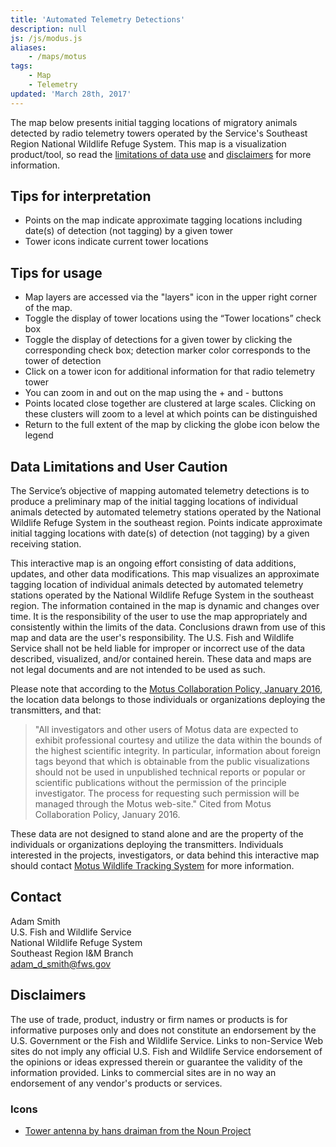 ```yaml
---
title: 'Automated Telemetry Detections'
description: null
js: /js/modus.js
aliases:
    - /maps/motus
tags:
    - Map
    - Telemetry
updated: 'March 28th, 2017'
---
```


The map below presents initial tagging locations of migratory animals detected by radio telemetry towers operated by the Service's Southeast Region National Wildlife Refuge System. This map is a visualization product/tool, so read the [limitations of data use](#data-limitations-and-user-caution) and [disclaimers](#disclaimers) for more information.

<section class="full-width-map" id="map"></section>

## Tips for interpretation

  - Points on the map indicate approximate tagging locations including date(s) of detection (not tagging) by a given tower
  - Tower icons indicate current tower locations

## Tips for usage

  - Map layers are accessed via the "layers" icon in the upper right corner of the map.
  - Toggle the display of tower locations using the “Tower locations” check box
  - Toggle the display of detections for a given tower by clicking the corresponding check box; detection marker color corresponds to the tower of detection
  - Click on a tower icon for additional information for that radio telemetry tower
  - You can zoom in and out on the map using the + and - buttons
  - Points located close together are clustered at large scales. Clicking on these clusters will zoom to a level at which points can be distinguished
  - Return to the full extent of the map by clicking the globe icon below the legend

## Data Limitations and User Caution

The Service’s objective of mapping automated telemetry detections is to produce a preliminary map of the initial tagging locations of individual animals detected by automated telemetry stations operated by the National Wildlife Refuge System in the southeast region. Points indicate approximate initial tagging locations with date(s) of detection (not tagging) by a given receiving station.

This interactive map is an ongoing effort consisting of data additions, updates, and other data modifications. This map visualizes an approximate tagging location of individual animals detected by automated telemetry stations operated by the National Wildlife Refuge System in the southeast region. The information contained in the map is dynamic and changes over time. It is the responsibility of the user to use the map appropriately and consistently within the limits of the data. Conclusions drawn from use of this map and data are the user's responsibility. The U.S. Fish and Wildlife Service shall not be held liable for improper or incorrect use of the data described, visualized, and/or contained herein. These data and maps are not legal documents and are not intended to be used as such.

Please note that according to the [Motus Collaboration Policy, January 2016](http://motus-wts.org/wp-content/uploads/2016/01/MotusCollaborationPolicy.January2016.pdf), the location data belongs to those individuals or organizations deploying the transmitters, and that:

> "All investigators and other users of Motus data are expected to exhibit professional courtesy and utilize the data within the bounds of the highest scientific integrity. In particular, information about foreign tags beyond that which is obtainable from the public visualizations should not be used in unpublished technical reports or popular or scientific publications without the permission of the principle investigator. The process for requesting such permission will be managed through the Motus web-site." Cited from Motus Collaboration Policy, January 2016.

These data are not designed to stand alone and are the property of the individuals or organizations deploying the transmitters. Individuals interested in the projects, investigators, or data behind this interactive map should contact [Motus Wildlife Tracking System](http://motus.org/) for more information.

## Contact

Adam Smith  
U.S. Fish and Wildlife Service  
National Wildlife Refuge System  
Southeast Region I&M Branch  
[adam_d_smith@fws.gov](mailto:adam_d_smith@fws.gov?subject=Motus+Telemetry+Towers)

## Disclaimers

The use of trade, product, industry or firm names or products is for informative purposes only and does not constitute an endorsement by the U.S. Government or the Fish and Wildlife Service. Links to non-Service Web sites do not imply any official U.S. Fish and Wildlife Service endorsement of the opinions or ideas expressed therein or guarantee the validity of the information provided. Links to commercial sites are in no way an endorsement of any vendor's products or services.

### Icons

- [Tower antenna by hans draiman from the Noun Project](https://thenounproject.com/search/?q=tower&i=600930)

